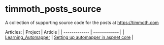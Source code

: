 # timmoth_posts_source
A collection of supporting source code for the posts at https://timmoth.com

Articles:
| Project  | Article |
| ------------- | ------------- |
| [Learning_Automapper](https://github.com/Timmoth/timmoth_posts_source/tree/main/Learning_AutoMapper)  | [Setting up automapper in aspnet core](https://timmoth.com/posts/gaXZhZcqNE-GTh3eVaKlaw)  |
